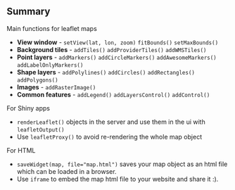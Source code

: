 ---
---

## Summary

Main functions for leaflet maps

* **View window** - `setView(lat, lon, zoom)` `fitBounds()` `setMaxBounds()`
* **Background tiles** - `addTiles()` `addProviderTiles()` `addWMSTiles()`
* **Point layers** - `addMarkers()` `addCircleMarkers()` `addAwesomeMarkers()` `addLabelOnlyMarkers()`
* **Shape layers** - `addPolylines()` `addCircles()` `addRectangles()` `addPolygons()`
* **Images** - `addRasterImage()`
* **Common features** - `addLegend()` `addLayersControl()` `addControl()`

For Shiny apps

* `renderLeaflet()` objects in the server and use them in the ui with `leafletOutput()`
* Use `leafletProxy()` to avoid re-rendering the whole map object

For HTML

* `saveWidget(map, file="map.html")` saves your map object as an html file which can be loaded in a browser. 
* Use `iframe` to embed the map html file to your website and share it :). 
